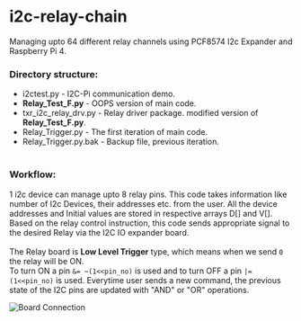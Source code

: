 # i2c-relay-chain
Managing upto 64 different relay channels using PCF8574 I2c Expander and Raspberry Pi 4. 

### Directory structure:
* i2ctest.py - I2C-Pi communication demo.<br>
* **Relay_Test_F.py** -  OOPS version of main code.<br>
* txr_i2c_relay_drv.py - Relay driver package. modified version of **Relay_Test_F.py**.<br>
* Relay_Trigger.py - The first iteration of main code.<br>
* Relay_Trigger.py.bak - Backup file, previous iteration.<br><br>

### Workflow:
1 i2c device can manage upto 8 relay pins. This code takes information like number of I2c Devices, their addresses etc. from the user. All the device addresses and Initial values are stored in respective arrays D[] and V[]. Based on the relay control instruction, this code sends appropriate signal to the desired Relay via the I2C IO expander board.<br><br>
The Relay board is **Low Level Trigger** type, which means when we send `0` the relay will be ON.<br> To turn ON a pin `&= ~(1<<pin_no)` is used and to turn OFF a pin `|= (1<<pin_no)` is used. Everytime user sends a new command, the previous state of the I2C pins are updated with "AND" or "OR" operations.

![Board Connection](../main/Images/16i2crelay.drawio.png)
